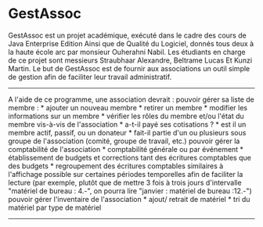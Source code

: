 # GestAssoc

GestAssoc est un projet académique, exécuté dans le cadre des cours de Java Enterprise Edition Ainsi que de Qualité du Logiciel, donnés tous deux à la haute école arc par monsieur Ouherahni Nabil.
Les étudiants en charge de ce projet sont messieurs Straubhaar Alexandre, Beltrame Lucas Et Kunzi Martin.
Le but de GestAssoc est de fournir aux associations un outil simple de gestion afin de faciliter leur travail administratif.

-----------------------------------------------------------------------------------------
A l'aide de ce programme, une association devrait : 
	pouvoir gérer sa liste de membre :
		* ajouter un nouveau membre
		* retirer un membre
		* modifier les informations sur un membre
		* vérifier les rôles du membre et/ou l'état du membre vis-à-vis de l'association
			* a-t-il payé ses cotisations ? 
			* est il un membre actif, passif, ou un donateur
			* fait-il partie d'un ou plusieurs sous groupe de l'association (comité, groupe de travail, etc.)
	pouvoir gérer la comptabilité de l'association
		* comptabilité générale ou par événement 
		* établissement de budgets et corrections tant des écritures comptables que des budgets
		* regroupement des écritures comptables similaires à l'affichage possible sur certaines périodes
			temporelles afin de faciliter la lecture
				(par exemple, plutôt que de mettre 3 fois à trois jours d'intervalle "matériel de bureau : 4.-", on pourra lire "janvier : matériel de bureau :12.-")
	pouvoir gérer l'inventaire de l'association
		* ajout/ retrait de matériel
		* tri du matériel par type de matériel

-----------------------------------------------------------------------------------------

